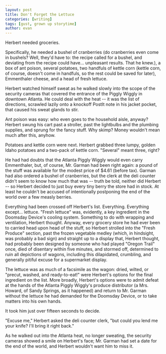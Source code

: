 ```yaml
---
layout: post
title: Don't Forget the Lettuce
categories: [writing]
tags: [gust, grown up storytime]
author: evan
---
```


Herbert needed groceries.

Specifically, he needed a bushel of cranberries (do cranberries even come in bushels? Well, they'd have to: the recipe called for a bushel, and deviating from the recipe could have... unpleasant results. That he knew.), a box of ant poison, several potatoes, two handfuls of kettle corn (kettle corn, of course, doesn't come in handfuls, so the rest could be saved for later), Emmenthaler cheese, and a head of fresh lettuce.

Herbert watched himself sweat as he walked slowly into the scope of the security cameras that covered the entrance of the Piggly Wiggly in downtown Atlanta. He could deal with the heat -- it was the list of directions, scrawled lazily onto a knockoff PostIt note in his jacket pocket, that caused his sweat glands to stir.

Ant poison was easy: who even goes to the household aisle, anyway? Herbert swung his cart past a stroller, past the lightbulbs and the plumbing supplies, and sprung for the fancy stuff. Why skimp? Money wouldn't mean much after this, anyhow.

Potatoes and kettle corn were next. Herbert grabbed three lumpy, golden Idaho potatoes and a two-pack of kettle corn. "Several" meant three, right?

He had had doubts that the Atlanta Piggly Wiggly would even carry Emmenthaler, but, of course, Mr. Garman had been right again: a pound of the stuff was available for the modest price of $4.61 (before tax). Garman had also ordered a bushel of cranberries, but the clerk at the deli counter didn't seem to know how much that was -- truth be told, neither did Herbert -- so Herbert decided to just buy every tiny berry the store had in stock. At least he couldn't be accused of intentionally postponing the end of the world over a few measly berries.

Everything had been crossed off Herbert's list. Everything. Everything except... lettuce. "Fresh lettuce" was, evidently, a key ingredient in the Doomsday Device's cooling system. Something to do with wrapping and ventilation, Herbert thought. Anyway, every grocery store he had ever been to carried head upon head of the stuff, so Herbert strolled into the "Fresh Produce" section, past the frozen vegetable medley (which, in hindsight, was probably a bad sign) and straight up to a display that, Herbert thought, had probably been designed by someone who had played "Oregon Trail" once, died of disentary within five minutes, and stormed off, determined to ruin all depictions of wagons, including this dilapidated, crumbling, and generally pitiful excuse for a supermarket display.

The lettuce was as much of a facsimile as the wagon: dried, wilted, or "precut, washed, and ready-to-eat!" were Herbert's options for the final ingredient on the list. More broadly, Herbert's options were to admit defeat at the hands of the Atlanta Piggly Wiggly's produce distributor (a Mrs. Howard, of Sandy Springs, as it happened) and return to Mr. Garman without the lettuce he had demanded for the Doomsday Device, or to take matters into his own hands.

It took him just over fifteen seconds to decide.

"Excuse me," Herbert asked the deli counter clerk, "but could you lend me your knife? I'll bring it right back."

As he walked out into the Atlanta heat, no longer sweating, the security cameras showed a smile on Herbert's face; Mr. Garman had set a date for the end of the world, and Herbert wouldn't want him to miss it.
